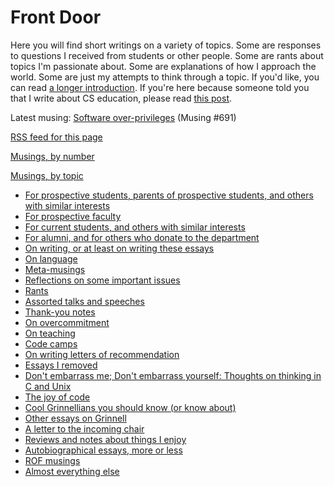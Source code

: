 Front Door
==========

Here you will find short writings on a variety of topics.  Some are
responses to questions I received from students or other people.  Some are
rants about topics I'm passionate about.  Some are explanations of how
I approach the world.  Some are just my attempts to think through a topic.
If you'd like, you can read [a longer introduction](intro-musings-v0).
If you're here because someone told you that I write about CS education,
please read [this post](intro-musings-sigcse-members).

Latest musing:
[Software over-privileges](software-overprivileges) (Musing #691)

<a type="application/rss+xml" href="rss">RSS feed for this page</a>

[Musings, by number](index-by-number) 

[Musings, by topic](index-by-topic)

* [For prospective students, parents of prospective students, and others with similar interests](index-prospective-students)
* [For prospective faculty](index-prospective-faculty)
* [For current students, and others with similar interests](index-current-students)
* [For alumni, and for others who donate to the department](index-alumni)
* [On writing, or at least on writing these essays](index-on-writing)
* [On language](index-language)
* [Meta-musings](index-meta)
* [Reflections on some important issues](index-important-issues)
* [Rants](index-rants)
* [Assorted talks and speeches](index-talks-speeches)
* [Thank-you notes](index-thank-you)
* [On overcommitment](index-overcommitment)
* [On teaching](index-teaching)
* [Code camps](index-code-camps)
* [On writing letters of recommendation](index-recommendations)
* [Essays I removed](index-removed)
* [Don't embarrass me; Don't embarrass yourself: Thoughts on thinking in C and Unix](index-cnix)
* [The joy of code](index-joc)
* [Cool Grinnellians you should know (or know about)](index-grinnellians)
* [Other essays on Grinnell](index-grinnell)
* [A letter to the incoming chair](index-incoming-chair)
* [Reviews and notes about things I enjoy](index-reviews)
* [Autobiographical essays, more or less](index-autobiographical)
* [ROF musings](index-rof)
* [Almost everything else](index-misc)

